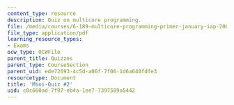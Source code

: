 ```yaml
---
content_type: resource
description: Quiz on multicore programming.
file: /media/courses/6-189-multicore-programming-primer-january-iap-2007/c0c660ad7f97eb4a1ee77397589a5442_quiz2.pdf
file_type: application/pdf
learning_resource_types:
- Exams
ocw_type: OCWFile
parent_title: Quizzes
parent_type: CourseSection
parent_uid: ede72693-4c5d-a06f-7f06-1d6a640fdfe3
resourcetype: Document
title: 'Mini-Quiz #2'
uid: c0c660ad-7f97-eb4a-1ee7-7397589a5442
---
```

